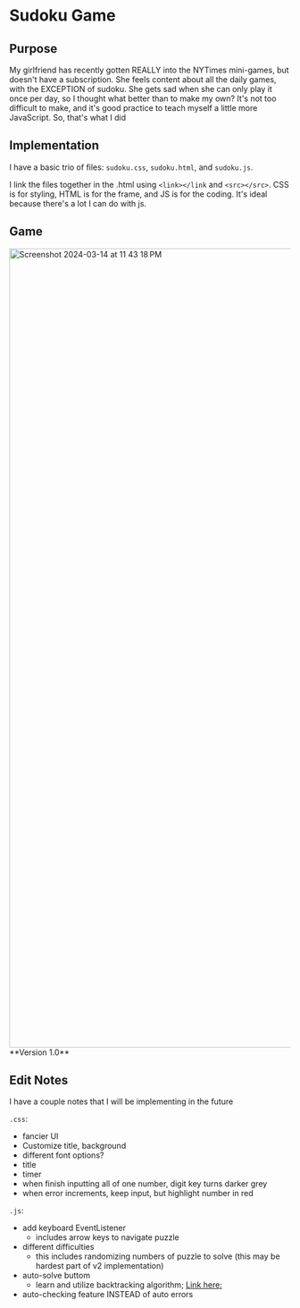 # Sudoku Game

## Purpose

My girlfriend has recently gotten REALLY into the NYTimes mini-games, but doesn't have a subscription. She feels content about all the daily games, with the EXCEPTION of sudoku. She gets sad when she can only play it once per day, so I thought what better than to make my own? It's not too difficult to make, and it's good practice to teach myself a little more JavaScript. So, that's what I did

## Implementation

I have a basic trio of files: `sudoku.css`, `sudoku.html`, and `sudoku.js`. 

I link the files together in the .html using `<link></link` and `<src></src>`. CSS is for styling, HTML is for the frame, and JS is for the coding. It's ideal because there's a lot I can do with js.

## Game
<img width="1430" alt="Screenshot 2024-03-14 at 11 43 18 PM" src="https://github.com/taiyyoson/sudoku-js/assets/123409233/b58686e6-bf20-4ba6-9c9d-284f2491cac7">
**Version 1.0**


## Edit Notes

I have a couple notes that I will be implementing in the future

`.css`: 
 - fancier UI
 - Customize title, background
 - different font options?
 - title 
 - timer
 - when finish inputting all of one number, digit key turns darker grey
 - when error increments, keep input, but highlight number in red

`.js`:
 - add keyboard EventListener
 	- includes arrow keys to navigate puzzle
 - different difficulties
 	- this includes randomizing numbers of puzzle to solve (this may be hardest part of v2 implementation)
 - auto-solve buttom
 	- learn and utilize backtracking algorithm; [Link here:](https://en.wikipedia.org/wiki/Sudoku_solving_algorithms)
 - auto-checking feature INSTEAD of auto errors
